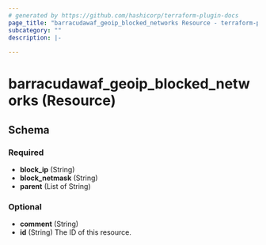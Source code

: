 ```yaml
---
# generated by https://github.com/hashicorp/terraform-plugin-docs
page_title: "barracudawaf_geoip_blocked_networks Resource - terraform-provider-barracudawaf"
subcategory: ""
description: |-
  
---
```


# barracudawaf_geoip_blocked_networks (Resource)





<!-- schema generated by tfplugindocs -->
## Schema

### Required

- **block_ip** (String)
- **block_netmask** (String)
- **parent** (List of String)

### Optional

- **comment** (String)
- **id** (String) The ID of this resource.


